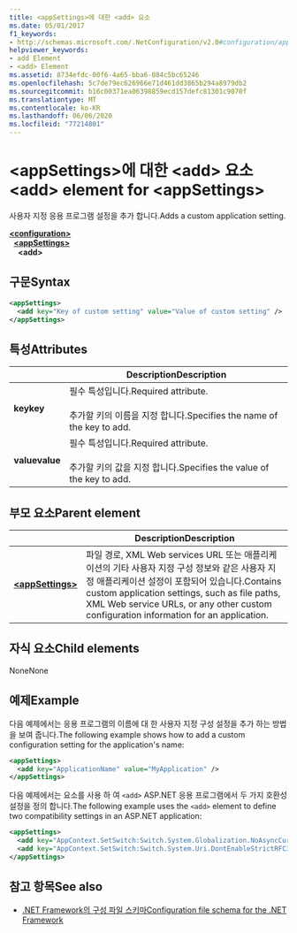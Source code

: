 ```yaml
---
title: <appSettings>에 대한 <add> 요소
ms.date: 05/01/2017
f1_keywords:
- http://schemas.microsoft.com/.NetConfiguration/v2.0#configuration/appSettings/add
helpviewer_keywords:
- add Element
- <add> Element
ms.assetid: 8734efdc-00f6-4a65-bba6-084c5bc65246
ms.openlocfilehash: 5c7de79ec626966e71d461dd3865b294a8979db2
ms.sourcegitcommit: b16c00371ea06398859ecd157defc81301c9070f
ms.translationtype: MT
ms.contentlocale: ko-KR
ms.lasthandoff: 06/06/2020
ms.locfileid: "77214801"
---
```

# <a name="add-element-for-appsettings"></a><span data-ttu-id="c4cc8-102">\<appSettings>에 대한 \<add> 요소</span><span class="sxs-lookup"><span data-stu-id="c4cc8-102">\<add> element for \<appSettings></span></span>

<span data-ttu-id="c4cc8-103">사용자 지정 응용 프로그램 설정을 추가 합니다.</span><span class="sxs-lookup"><span data-stu-id="c4cc8-103">Adds a custom application setting.</span></span>

[**\<configuration>**](../configuration-element.md)\
&nbsp;&nbsp;[**\<appSettings>**](appsettings-element-for-configuration.md)\
&nbsp;&nbsp;&nbsp;&nbsp;**\<add>**

## <a name="syntax"></a><span data-ttu-id="c4cc8-104">구문</span><span class="sxs-lookup"><span data-stu-id="c4cc8-104">Syntax</span></span>

```xml
<appSettings>
  <add key="Key of custom setting" value="Value of custom setting" />
</appSettings>
```

## <a name="attributes"></a><span data-ttu-id="c4cc8-105">특성</span><span class="sxs-lookup"><span data-stu-id="c4cc8-105">Attributes</span></span>

|           | <span data-ttu-id="c4cc8-106">Description</span><span class="sxs-lookup"><span data-stu-id="c4cc8-106">Description</span></span> |
| --------- | ----------- |
| <span data-ttu-id="c4cc8-107">**key**</span><span class="sxs-lookup"><span data-stu-id="c4cc8-107">**key**</span></span>   | <span data-ttu-id="c4cc8-108">필수 특성입니다.</span><span class="sxs-lookup"><span data-stu-id="c4cc8-108">Required attribute.</span></span><br><br><span data-ttu-id="c4cc8-109">추가할 키의 이름을 지정 합니다.</span><span class="sxs-lookup"><span data-stu-id="c4cc8-109">Specifies the name of the key to add.</span></span> |
| <span data-ttu-id="c4cc8-110">**value**</span><span class="sxs-lookup"><span data-stu-id="c4cc8-110">**value**</span></span> | <span data-ttu-id="c4cc8-111">필수 특성입니다.</span><span class="sxs-lookup"><span data-stu-id="c4cc8-111">Required attribute.</span></span><br><br><span data-ttu-id="c4cc8-112">추가할 키의 값을 지정 합니다.</span><span class="sxs-lookup"><span data-stu-id="c4cc8-112">Specifies the value of the key to add.</span></span> |

## <a name="parent-element"></a><span data-ttu-id="c4cc8-113">부모 요소</span><span class="sxs-lookup"><span data-stu-id="c4cc8-113">Parent element</span></span>

|     | <span data-ttu-id="c4cc8-114">Description</span><span class="sxs-lookup"><span data-stu-id="c4cc8-114">Description</span></span> |
| --- | ----------- |
| [**\<appSettings>**](appsettings-element-for-configuration.md) | <span data-ttu-id="c4cc8-115">파일 경로, XML Web services URL 또는 애플리케이션의 기타 사용자 지정 구성 정보와 같은 사용자 지정 애플리케이션 설정이 포함되어 있습니다.</span><span class="sxs-lookup"><span data-stu-id="c4cc8-115">Contains custom application settings, such as file paths, XML Web service URLs, or any other custom configuration information for an application.</span></span> |

## <a name="child-elements"></a><span data-ttu-id="c4cc8-116">자식 요소</span><span class="sxs-lookup"><span data-stu-id="c4cc8-116">Child elements</span></span>

<span data-ttu-id="c4cc8-117">None</span><span class="sxs-lookup"><span data-stu-id="c4cc8-117">None</span></span>

## <a name="example"></a><span data-ttu-id="c4cc8-118">예제</span><span class="sxs-lookup"><span data-stu-id="c4cc8-118">Example</span></span>

<span data-ttu-id="c4cc8-119">다음 예제에서는 응용 프로그램의 이름에 대 한 사용자 지정 구성 설정을 추가 하는 방법을 보여 줍니다.</span><span class="sxs-lookup"><span data-stu-id="c4cc8-119">The following example shows how to add a custom configuration setting for the application's name:</span></span>

```xml
<appSettings>
  <add key="ApplicationName" value="MyApplication" />
</appSettings>
```

<span data-ttu-id="c4cc8-120">다음 예제에서는 요소를 사용 하 여 `<add>` ASP.NET 응용 프로그램에서 두 가지 호환성 설정을 정의 합니다.</span><span class="sxs-lookup"><span data-stu-id="c4cc8-120">The following example uses the `<add>` element to define two compatibility settings in an ASP.NET application:</span></span>

```xml
<appSettings>
  <add key="AppContext.SetSwitch:Switch.System.Globalization.NoAsyncCurrentCulture" value="true" />
  <add key="AppContext.SetSwitch:Switch.System.Uri.DontEnableStrictRFC3986ReservedCharacterSets" value="true" />
</appSettings>
```

## <a name="see-also"></a><span data-ttu-id="c4cc8-121">참고 항목</span><span class="sxs-lookup"><span data-stu-id="c4cc8-121">See also</span></span>

- [<span data-ttu-id="c4cc8-122">.NET Framework의 구성 파일 스키마</span><span class="sxs-lookup"><span data-stu-id="c4cc8-122">Configuration file schema for the .NET Framework</span></span>](../index.md)
